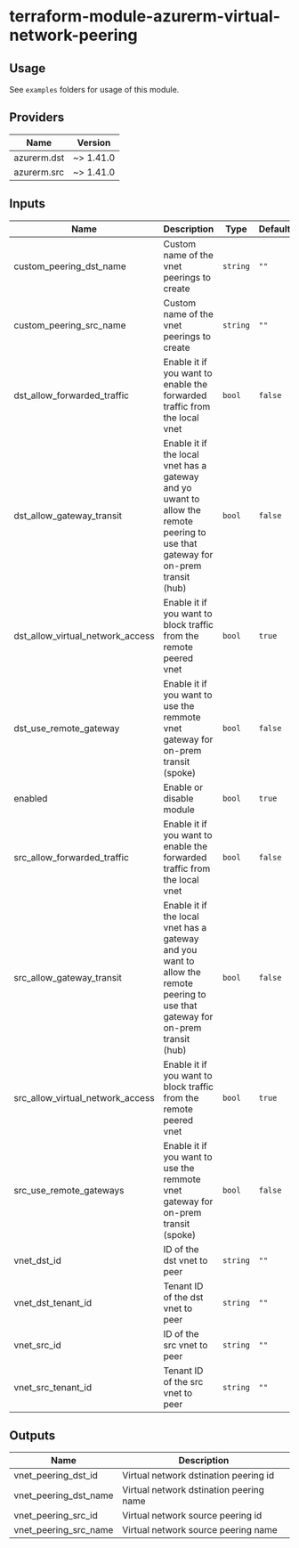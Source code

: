 # terraform-module-azurerm-virtual-network-peering

## Usage
See `examples` folders for usage of this module.

<!-- BEGINNING OF PRE-COMMIT-TERRAFORM DOCS HOOK -->
## Providers

| Name | Version |
|------|---------|
| azurerm.dst | ~> 1.41.0 |
| azurerm.src | ~> 1.41.0 |

## Inputs

| Name | Description | Type | Default | Required |
|------|-------------|------|---------|:-----:|
| custom\_peering\_dst\_name | Custom name of the vnet peerings to create | `string` | `""` | no |
| custom\_peering\_src\_name | Custom name of the vnet peerings to create | `string` | `""` | no |
| dst\_allow\_forwarded\_traffic | Enable it if you want to enable the forwarded traffic from the local vnet | `bool` | `false` | no |
| dst\_allow\_gateway\_transit | Enable it if the local vnet has a gateway and yo uwant to allow the remote peering to use that gateway for on-prem transit (hub) | `bool` | `false` | no |
| dst\_allow\_virtual\_network\_access | Enable it if you want to block traffic from the remote peered vnet | `bool` | `true` | no |
| dst\_use\_remote\_gateway | Enable it if you want to use the remmote vnet gateway for on-prem transit (spoke) | `bool` | `false` | no |
| enabled | Enable or disable module | `bool` | `true` | no |
| src\_allow\_forwarded\_traffic | Enable it if you want to enable the forwarded traffic from the local vnet | `bool` | `false` | no |
| src\_allow\_gateway\_transit | Enable it if the local vnet has a gateway and you want to allow the remote peering to use that gateway for on-prem transit (hub) | `bool` | `false` | no |
| src\_allow\_virtual\_network\_access | Enable it if you want to block traffic from the remote peered vnet | `bool` | `true` | no |
| src\_use\_remote\_gateways | Enable it if you want to use the remmote vnet gateway for on-prem transit (spoke) | `bool` | `false` | no |
| vnet\_dst\_id | ID of the dst vnet to peer | `string` | `""` | no |
| vnet\_dst\_tenant\_id | Tenant ID of the dst vnet to peer | `string` | `""` | no |
| vnet\_src\_id | ID of the src vnet to peer | `string` | `""` | no |
| vnet\_src\_tenant\_id | Tenant ID of the src vnet to peer | `string` | `""` | no |

## Outputs

| Name | Description |
|------|-------------|
| vnet\_peering\_dst\_id | Virtual network dstination peering id |
| vnet\_peering\_dst\_name | Virtual network dstination peering name |
| vnet\_peering\_src\_id | Virtual network source peering id |
| vnet\_peering\_src\_name | Virtual network source peering name |

<!-- END OF PRE-COMMIT-TERRAFORM DOCS HOOK -->
